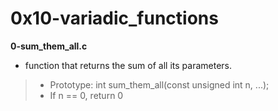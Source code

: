 # 0x10-variadic_functions

**0-sum_them_all.c**
* function that returns the sum of all its parameters.

> * Prototype: int sum_them_all(const unsigned int n, ...);
> * If n == 0, return 0